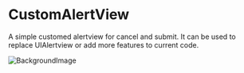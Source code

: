 # CustomAlertView
A simple customed alertview for cancel and submit. It can be used to replace UIAlertview or add more
features to current code.

![BackgroundImage](https://raw.githubusercontent.com/ericx511/CustomAlertView/master/alertview.gif)
